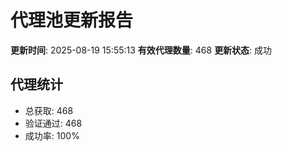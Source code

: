 # 代理池更新报告

**更新时间**: 2025-08-19 15:55:13
**有效代理数量**: 468
**更新状态**:  成功

## 代理统计
- 总获取: 468
- 验证通过: 468
- 成功率: 100%
